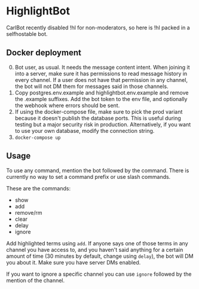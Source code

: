 # HighlightBot
CarlBot recently disabled !hl for non-moderators, so here is !hl packed in a selfhostable bot.

## Docker deployment
0. Bot user, as usual. It needs the message content intent. When joining it into a server, make sure it has permissions to read message history in every channel. If a user does not have that permission in any channel, the bot will not DM them for messages said in those channels.
1. Copy postgres.env.example and highlightbot.env.example and remove the .example suffixes. Add the bot token to the env file, and optionally the webhook where errors should be sent.
2. If using the docker-compose file, make sure to pick the prod variant because it doesn't publish the database ports. This is useful during testing but a major security risk in production. Alternatively, if you want to use your own database, modify the connection string.
3. `docker-compose up`

## Usage
To use any command, mention the bot followed by the command. There is currently no way to set a command prefix or use slash commands.

These are the commands:
- show
- add
- remove/rm
- clear
- delay
- ignore

Add highlighted terms using `add`. If anyone says one of those terms in any channel you have access to, and you haven't said anything for a certain amount of time (30 minutes by default, change using `delay`), the bot will DM you about it. Make sure you have server DMs enabled.

If you want to ignore a specific channel you can use `ignore` followed by the mention of the channel.

